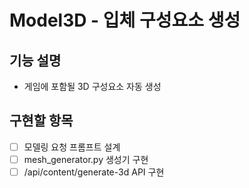 # Model3D - 입체 구성요소 생성

## 기능 설명
- 게임에 포함될 3D 구성요소 자동 생성

## 구현할 항목
- [ ] 모델링 요청 프롬프트 설계
- [ ] mesh_generator.py 생성기 구현
- [ ] /api/content/generate-3d API 구현